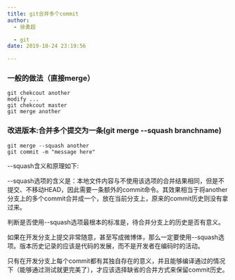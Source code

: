 ```yaml
---
title: git合并多个commit
author:
  - 徐勇超

  - git
date: 2019-10-24 23:19:56

---
```


### 一般的做法（直接merge）
```
git chekcout another
modify ...
git chekcout master
git merge another

```

### 改进版本:合并多个提交为一条(git merge --squash branchname)
```
git merge --squash another
git commit -m "message here"
```
--squash含义和原理如下:

--squash选项的含义是：本地文件内容与不使用该选项的合并结果相同，但是不提交、不移动HEAD，因此需要一条额外的commit命令。其效果相当于将another分支上的多个commit合并成一个，放在当前分支上，原来的commit历史则没有拿过来。

判断是否使用--squash选项最根本的标准是，待合并分支上的历史是否有意义。

如果在开发分支上提交非常随意，甚至写成微博体，那么一定要使用--squash选项。版本历史记录的应该是代码的发展，而不是开发者在编码时的活动。

只有在开发分支上每个commit都有其独自存在的意义，并且能够编译通过的情况下（能够通过测试就更完美了），才应该选择缺省的合并方式来保留commit历史。